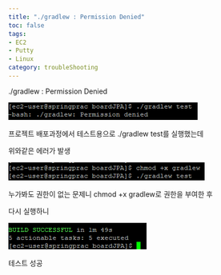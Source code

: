 ```yaml
---
title: "./gradlew : Permission Denied"
toc: false
tags:
- EC2
- Putty
- Linux
category: troubleShooting
---
```


./gradlew : Permission Denied


 ![error](/assets/images/9/error.PNG)
 
프로젝트 배포과정에서 테스트용으로 ./gradlew test를 실행했는데

위와같은 에러가 발생


 ![권한부여](/assets/images/9/prog.PNG)
 
누가봐도 권한이 없는 문제니 chmod +x gradlew로 권한을 부여한 후

다시 실행하니

![실행](/assets/images/9/result.PNG)

 테스트 성공
